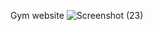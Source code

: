 Gym website
![Screenshot (23)](https://user-images.githubusercontent.com/89268273/205025107-cceaa1eb-00b7-4692-8765-84ff59943fc8.png)
